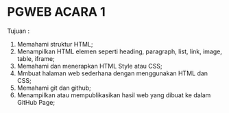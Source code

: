 # PGWEB ACARA 1

Tujuan :

1. Memahami struktur HTML;
2. Menampilkan HTML elemen seperti heading, paragraph, list, link, image, table, iframe;
3. Memahami dan menerapkan HTML Style atau CSS;
4. Mmbuat halaman web sederhana dengan menggunakan HTML dan CSS;
5. Memahami git dan github;
6. Menampilkan atau mempublikasikan hasil web yang dibuat ke dalam GitHub Page;
